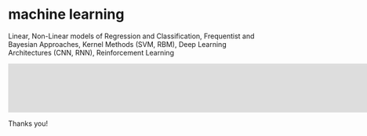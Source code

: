 # machine learning
Linear, Non-Linear models of Regression and Classification, Frequentist and Bayesian Approaches, Kernel Methods (SVM, RBM), Deep Learning Architectures (CNN, RNN), Reinforcement Learning


<iframe id="igraph" scrolling="no" style="border:none;" seamless="seamless" src="https://jeetendradhall.github.io/machine-learning/visual.html" height="100" width="500%"></iframe>

Thanks you!
